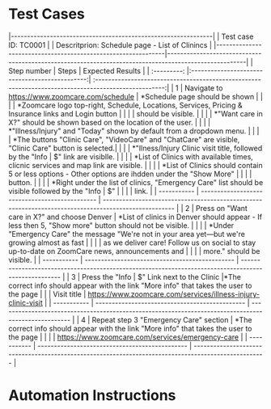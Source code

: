 # Test Cases

|--------------------------------------------------------------|
| Test case ID: TC0001                                         |
| Descritprion: Schedule page - List of Clinincs               |
|--------------------------------------------------------------|------------------------------------------------------------------------------------------------------|
| Step number | Steps                                          | Expected Results                                                                                     | 
| :---------: |:----------------------------------------------:| :---------------------------------------------------------------------------------------------------:|
| 1           | Navigate to https://www.zoomcare.com/schedule  | *Schedule page should be shown                                                                       |
|             |                                                | *Zoomcare logo top-right, Schedule, Locations, Services, Pricing & Insurance links and Login button  |
|             |                                                |  should be visible.                                                                                  |
|             |                                                | *"Want care in X?" should be shown based on the location of the user.                                |
|             |                                                | *"Illness/Injury" and "Today" shown by default from a dropdown menu.                                 |
|             |                                                | *The buttons "Clinic Care", "VideoCare" and "ChatCare" are visible, "Clinic Care" button is selected.|
|             |                                                | *"Ilness/Injury Clinic visit title, followed by the "Info | $" link are visiblle.                    |
|             |                                                | *List of Clinics with available times, clicnic services and map link are visible.                    |
|             |                                                | *List of Clinics should contain 5 or less options - Other options are ihdden under the "Show More"   |
|             |                                                |  button.                                                                                             |
|             |                                                | *Right under the list of clinics, "Emergency Care" list should be visible followed by the "Info | $" |  |             |                                                |  link.                                                                                               |
| ----------- | ---------------------------------------------- | ---------------------------------------------------------------------------------------------------- |
| 2           | Press on "Want care in X?" and choose Denver   | *List of clinics in Denver should appear - If less then 5, "Show more" button should not be visible. |
|             |                                                | *Under "Emergency Care" the message "We're not in your area yet—but we're growing almost as fast     |
|             |                                                |  as we deliver care! Follow us on social to stay up-to-date on ZoomCare news, announcements and      |
|             |                                                |  more." should be visible.                                                                           | 
| ----------- | ---------------------------------------------- | ---------------------------------------------------------------------------------------------------- |
| 3           | Press the "Info | $" Link next to the Clinic   |*The correct info should appear with the link "More info" that takes the user to the page             |
|             | Visit title                                    |  https://www.zoomcare.com/services/illness-injury-clinic-visit                                       |
| ----------- | ---------------------------------------------- | ---------------------------------------------------------------------------------------------------- |
| 4           | Repeat step 3 "Emergency Care" section         | *The correct info should appear with the link "More info" that takes the user to the page            |
|             |                                                | https://www.zoomcare.com/services/emergency-care                                                     |
| ----------- | ---------------------------------------------- | ---------------------------------------------------------------------------------------------------- |



# Automation Instructions
